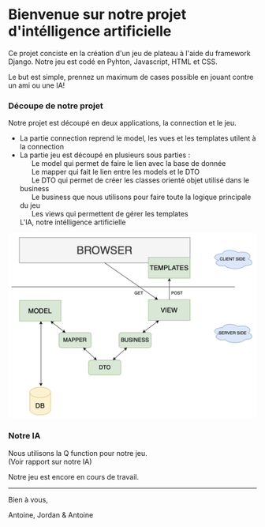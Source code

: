 # Bienvenue sur notre projet d'intélligence artificielle

Ce projet conciste en la création d'un jeu de plateau à l'aide du framework Django. Notre jeu est codé en Pyhton, Javascript, HTML et CSS. 

Le but est simple, prennez un maximum de cases possible en jouant contre un ami ou une IA! 

### Découpe de notre projet

Notre projet est découpé en deux applications, la connection et le jeu. <br>
- La partie connection reprend le model, les vues et les templates utilent à la connection <br>
- La partie jeu est découpé en plusieurs sous parties : <br>
        &nbsp;&nbsp;&nbsp;&nbsp;&nbsp; Le model qui permet de faire le lien avec la base de donnée <br>
        &nbsp;&nbsp;&nbsp;&nbsp;&nbsp; Le mapper qui fait le lien entre les models et le DTO <br>
        &nbsp;&nbsp;&nbsp;&nbsp;&nbsp; Le DTO qui permet de créer les classes orienté objet utilisé dans le business <br>
        &nbsp;&nbsp;&nbsp;&nbsp;&nbsp; Le business que nous utilisons pour faire toute la logique principale du jeu <br>
        &nbsp;&nbsp;&nbsp;&nbsp;&nbsp; Les views qui permettent de gérer les templates <br>
    L'IA, notre intélligence artificielle <br>

![Screenshot](decoupe.png)


### Notre IA

Nous utilisons la Q function pour notre jeu. <br>
(Voir rapport sur notre IA)


Notre jeu est encore en cours de travail. 

---

Bien à vous,  <br>

Antoine, Jordan & Antoine  <br>



























